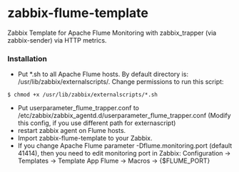 # zabbix-flume-template
Zabbix Template for Apache Flume Monitoring with zabbix_trapper (via zabbix-sender) via HTTP metrics.

### Installation
* Put *.sh to all Apache Flume hosts. By default directory is: /usr/lib/zabbix/externalscripts/. Change permissions to run this script:
```
$ chmod +x /usr/lib/zabbix/externalscripts/*.sh
```
* Put userparameter_flume_trapper.conf to /etc/zabbix/zabbix_agentd.d/userparameter_flume_trapper.conf (Modify this config, if you use different path for externascript)
* restart zabbix agent on Flume hosts.
* Import zabbix-flume-template to your Zabbix.
* If you change Apache Flume parameter -Dflume.monitoring.port (default 41414), then you need to edit monitoring port in Zabbix: Configuration -> Templates -> Template App Flume -> Macros -> {$FLUME_PORT}
